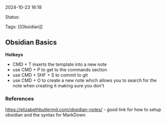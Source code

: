 
2024-10-23 16:18

Status:

Tags: [[Obsidian]] 

## Obsidian Basics

**Hotkeys** 
- CMD + T inserts the template into a new note
- use CMD + P to get to the commands section
- use CMD + SHF + S to commit to git
- use CMD + O to create a new note which allows you to search for the note when creating it making sure you don't 

### References
https://elizabethbutlermd.com/obsidian-notes/ - good link for how to setup obsidian and the syntax for MarkDown
